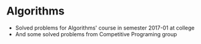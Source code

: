 <h1>Algorithms</h1>
<ul>
<li>Solved problems for Algorithms' course in semester 2017-01 at college</li>
<li>And some solved problems from Competitive Programing group</li>
</ul>
